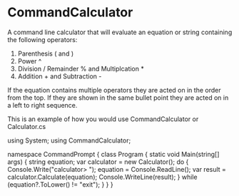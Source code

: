 # CommandCalculator

A command line calculator that will evaluate an equation or string containing the following operators:
  1. Parenthesis ( and )
  2. Power ^
  3. Division / Remainder % and Multiplcation *
  4. Addition + and Subtraction -
  
If the equation contains multiple operators they are acted on in the order from the top. If they are shown in the same bullet point they are acted on in a left to right sequence.

This is an example of how you would use CommandCalculator or Calculator.cs

using System;
using CommandCalculator;

namespace CommandPrompt
{
    class Program
    {
        static void Main(string[] args)
        {
            string equation;
            var calculator = new Calculator();
            do
            {   
                Console.Write("calculator> ");
                equation = Console.ReadLine();
                var result = calculator.Calculate(equation);
                Console.WriteLine(result);
            } while (equation?.ToLower() != "exit");
        }
    }
}
